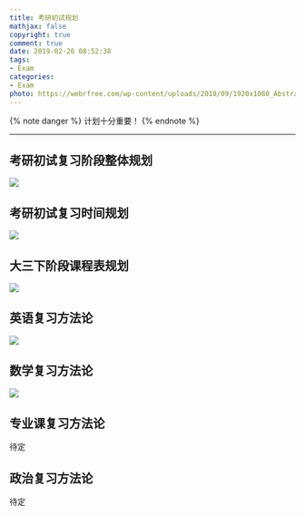 ```yaml
---
title: 考研初试规划
mathjax: false
copyright: true
comment: true
date: 2019-02-26 08:52:38
tags:
- Exam
categories:
- Exam
photo: https://webrfree.com/wp-content/uploads/2018/09/1920x1080_Abstract_025120152.jpg
---
```


{% note danger %}
计划十分重要！
{% endnote %}

<!-- more -->

---


## 考研初试复习阶段整体规划
![](https://blog-resource-1259125863.cos.ap-beijing.myqcloud.com/images/ma-plan/overview.png)
## 考研初试复习时间规划
![](https://blog-resource-1259125863.cos.ap-beijing.myqcloud.com/images/ma-plan/time.png)

## 大三下阶段课程表规划

![](https://blog-resource-1259125863.cos.ap-beijing.myqcloud.com/images/ma-plan/schedule.png)

## 英语复习方法论

![](https://blog-resource-1259125863.cos.ap-beijing.myqcloud.com/images/ma-plan/English.png)

## 数学复习方法论

![](https://blog-resource-1259125863.cos.ap-beijing.myqcloud.com/images/ma-plan/math.png)

## 专业课复习方法论

待定

## 政治复习方法论

待定